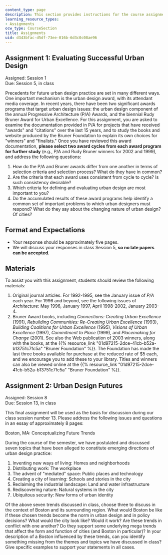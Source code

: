 ```yaml
---
content_type: page
description: This section provides instructions for the course assignments.
learning_resource_types:
- Assignments
ocw_type: CourseSection
title: Assignments
uid: d343bfac-d5df-73ee-016b-6d3c0c08ae96
---
```


Assignment 1: Evaluating Successful Urban Design
------------------------------------------------

Assigned: Session 1  
Due: Session 5, in class

Precedents for future urban design practice are set in many different ways. One important mechanism is the urban design award, with its attendant media coverage. In recent years, there have been two significant awards programs that target urban design issues: the urban design component of the annual Progressive Architecture (P/A) Awards, and the biennial Rudy Bruner Award for Urban Excellence. For this assignment, you are asked to examine the documentation provided in P/A for projects that have received "awards" and "citations" over the last 15 years, and to study the books and website produced by the Bruner Foundation to explain its own choices for "winners" and "finalists." Once you have reviewed this award documentation, **please select two award cycles from each award program for further study** (e.g., P/A and Rudy Bruner winners for 2002 and 1999), and address the following questions:

1.  How do the P/A and Bruner awards differ from one another in terms of selection criteria and selection process? What do they have in common?
2.  Are the criteria that each award uses consistent from cycle to cycle? Is such consistency desirable?
3.  Which criteria for defining and evaluating urban design are most important to you?
4.  Do the accumulated results of these award programs help identify a common set of important problems to which urban designers must respond? What do they say about the changing nature of urban design? Of cities?

Format and Expectations
-----------------------

*   Your response should be approximately five pages.
*   We will discuss your responses in class Session 5, **so no late papers can be accepted**.

Materials
---------

To assist you with this assignment, students should review the following materials:

1.  Original journal articles. For 1992-1995, see the January issue of _P/A_ each year. For 1996 and beyond, see the following issues of _Architecture_: May 1996, January 1997, April 1998-2002, January 2003-4.
2.  Bruner Award books, including _Connections:_ _Creating Urban Excellence_ (1991), _Rebuilding Communities: Re-Creating Urban Excellence_ (1993), _Building Coalitions for Urban Excellence_ (1995), _Visions of Urban Excellence_ (1997), _Commitment to Place_ (1999), and _Placemaking for Change_ (2001). See also the Web publication of 2003 winners, along with the books, at the {{% resource_link "01d97215-2dce-41cb-b52a-b13751c7fc5a" "Bruner Foundation" %}}. The Foundation has made the last three books available for purchase at the reduced rate of $5 each, and we encourage you to add these to your library. Titles and winners can also be viewed online at the {{% resource_link "01d97215-2dce-41cb-b52a-b13751c7fc5a" "Bruner Foundation" %}}.

Assignment 2: Urban Design Futures
----------------------------------

Assigned: Session 8  
Due: Session 13, in class

This final assignment will be used as the basis for discussion during our class session number 13. Please address the following issues and questions in an essay of approximately 8 pages:

Boston, MA: Conceptualizing Future Trends

During the course of the semester, we have postulated and discussed seven topics that have been alleged to constitute emerging directions of urban design practice:

1.  Inventing new ways of living: Homes and neighborhoods
2.  Distributing work: The workplace
3.  The advent of "mediated" space: Public places and technology
4.  Creating a city of learning: Schools and stories in the city
5.  Reclaiming the industrial landscape: Land and water infrastructure
6.  Rediscovering nature: Natural systems in the city
7.  Ubiquitous security: New forms of urban identity

Of the above seven trends discussed in class, choose three to discuss in the context of Boston and its surrounding region. What would Boston be like if these chosen trends become the norm in urban design and in policy decisions? What would the city look like? Would it work? Are these trends in conflict with one another? Do they support some underlying mega trends that affect the form and function of cities (and Boston in particular)? In your description of a Boston influenced by these trends, can you identify something missing from the themes and topics we have discussed in class? Give specific examples to support your statements in all cases.